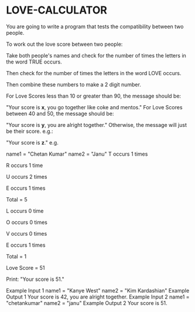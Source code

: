 # LOVE-CALCULATOR
You are going to write a program that tests the compatibility between two people.

To work out the love score between two people:

Take both people's names and check for the number of times the letters in the word TRUE occurs. 

Then check for the number of times the letters in the word LOVE occurs. 

Then combine these numbers to make a 2 digit number.

For Love Scores less than 10 or greater than 90, the message should be:

"Your score is **x**, you go together like coke and mentos."
For Love Scores between 40 and 50, the message should be:

"Your score is **y**, you are alright together."
Otherwise, the message will just be their score. e.g.:

"Your score is **z**."
e.g.

name1 = "Chetan Kumar"
name2 = "Janu"
T occurs 1 times

R occurs 1 time

U occurs 2 times

E occurs 1 times

Total = 5

L occurs 0 time

O occurs 0 times

V occurs 0 times

E occurs 1 times

Total = 1

Love Score = 51

Print: "Your score is 51."

Example Input 1
name1 = "Kanye West"
name2 = "Kim Kardashian"
Example Output 1
Your score is 42, you are alright together.
Example Input 2
name1 = "chetankumar"
name2 = "janu"
Example Output 2
Your score is 51.
